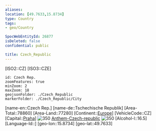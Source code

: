 ```yaml
---
aliases: 
location: [49.7633,15.8734]
type: Country
tags:
- geo/Country

SpocWebEntityId: 26877
isDeleted: false
confidential: public

title: Czech_Republic
---
```

[ISO2::CZ]
[ISO3::CZE]
```leaflet
id: Czech Rep.
zoomFeatures: true 
minZoom: 2 
maxZoom: 18
geojsonFolder: ./Czech_Republic
markerFolder: ./Czech_Republic/City
```

[name-en::Czech Rep.]
[name-de::Tschechische Republik]
[Area-Total::78860]
[Area-Land::77280]
[Continent::[Europe](geo/Continent/Europe.md)]
[VehicleCode::CZ]
[Capital::[Praha](geo/Continent/Europe/Czech_Republic/City/Praha.md)]
![350](Coat_of_arms_of_Czech-republic.svg)
[Anthem-Czech-republic](xLarge/National-Anthem/Anthem-Czech-republic.mp3)
![350](Flag_of_Czech-republic.svg)
[Alcohol-l::16.5]
[Language-Id::]
[geo-lon::15.8734]
[geo-lat::49.7633]



